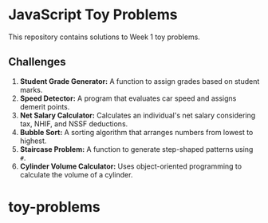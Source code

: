 # JavaScript Toy Problems

This repository contains solutions to Week 1 toy problems.

## **Challenges**
1. **Student Grade Generator:** A function to assign grades based on student marks.
2. **Speed Detector:** A program that evaluates car speed and assigns demerit points.
3. **Net Salary Calculator:** Calculates an individual's net salary considering tax, NHIF, and NSSF deductions.
4. **Bubble Sort:** A sorting algorithm that arranges numbers from lowest to highest.
5. **Staircase Problem:** A function to generate step-shaped patterns using `#`.
6. **Cylinder Volume Calculator:** Uses object-oriented programming to calculate the volume of a cylinder.


# toy-problems
